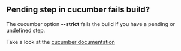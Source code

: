 ## Pending step in cucumber fails build?

The cucumber option **--strict** fails the build if you have a pending or undefined step.

Take a look at the [cucumber documentation](https://github.com/cucumber/cucumber/wiki/Step-Definitions)
